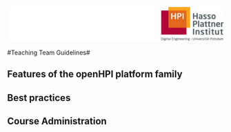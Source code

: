 ![HPI Logo](img/HPI_Logo.png)

#Teaching Team Guidelines#

## Features of the openHPI platform family

## Best practices 

## Course Administration
